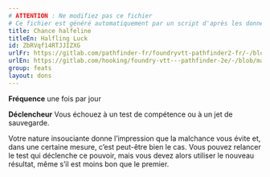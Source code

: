```yaml
---
# ATTENTION : Ne modifiez pas ce fichier
# Ce fichier est généré automatiquement par un script d'après les données du module Foundry VTT officiel et de sa traduction
title: Chance halfeline
titleEn: Halfling Luck
id: ZbRVqf14RTJJIZXG
urlFr: https://gitlab.com/pathfinder-fr/foundryvtt-pathfinder2-fr/-/blob/master/data/feats/ZbRVqf14RTJJIZXG.htm
urlEn: https://gitlab.com/hooking/foundry-vtt---pathfinder-2e/-/blob/master/packs/data/feats.db/halfling-luck.json
group: feats
layout: dons
---
```

**Fréquence** une fois par jour

**Déclencheur** Vous échouez à un test de compétence ou à un jet de sauvegarde.

Votre nature insouciante donne l’impression que la malchance vous évite et, dans une certaine mesure, c’est peut-être bien le cas. Vous pouvez relancer le test qui déclenche ce pouvoir, mais vous devez alors utiliser le nouveau résultat, même s’il est moins bon que le premier.


